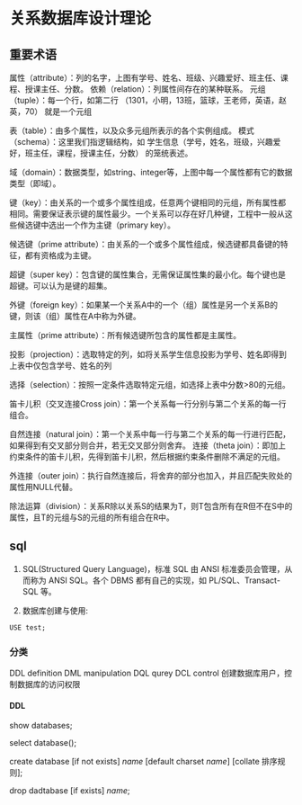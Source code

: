 # 关系数据库设计理论
## 重要术语
属性（attribute）：列的名字，上图有学号、姓名、班级、兴趣爱好、班主任、课程、授课主任、分数。 依赖（relation）：列属性间存在的某种联系。 元组（tuple）：每一个行，如第二行 （1301，小明，13班，篮球，王老师，英语，赵英，70） 就是一个元组 

表（table）：由多个属性，以及众多元组所表示的各个实例组成。 模式（schema）：这里我们指逻辑结构，如 学生信息（学号，姓名，班级，兴趣爱好，班主任，课程，授课主任，分数） 的笼统表述。

域（domain）：数据类型，如string、integer等，上图中每一个属性都有它的数据类型（即域）。

键（key）：由关系的一个或多个属性组成，任意两个键相同的元组，所有属性都相同。需要保证表示键的属性最少。一个关系可以存在好几种键，工程中一般从这些候选键中选出一个作为主键（primary key）。

候选键（prime attribute）：由关系的一个或多个属性组成，候选键都具备键的特征，都有资格成为主键。

超键（super key）：包含键的属性集合，无需保证属性集的最小化。每个键也是超键。可以认为是键的超集。

外键（foreign key）：如果某一个关系A中的一个（组）属性是另一个关系B的键，则该（组）属性在A中称为外键。 

主属性（prime attribute）：所有候选键所包含的属性都是主属性。 

投影（projection）：选取特定的列，如将关系学生信息投影为学号、姓名即得到上表中仅包含学号、姓名的列 

选择（selection）：按照一定条件选取特定元组，如选择上表中分数>80的元组。 

笛卡儿积（交叉连接Cross join）：第一个关系每一行分别与第二个关系的每一行组合。 
  
自然连接（natural join）：第一个关系中每一行与第二个关系的每一行进行匹配，如果得到有交叉部分则合并，若无交叉部分则舍弃。 
连接（theta join）：即加上约束条件的笛卡儿积，先得到笛卡儿积，然后根据约束条件删除不满足的元组。 

外连接（outer join）：执行自然连接后，将舍弃的部分也加入，并且匹配失败处的属性用NULL代替。 

除法运算（division）：关系R除以关系S的结果为T，则T包含所有在R但不在S中的属性，且T的元组与S的元组的所有组合在R中。

## sql
1. SQL(Structured Query Language)，标准 SQL 由 ANSI 标准委员会管理，从而称为 ANSI SQL。各个 DBMS 都有自己的实现，如 PL/SQL、Transact-SQL 等。

2. 数据库创建与使用:
```CREATE DATABASE test;
USE test;
```

### 分类
DDL definition
DML manipulation
DQL	qurey
DCL	control 创建数据库用户，控制数据库的访问权限

#### DDL

show databases;

select database();

create database [if not exists] *name* [default charset *name*] [collate 排序规则];

drop dadtabase [if exists] *name*;


